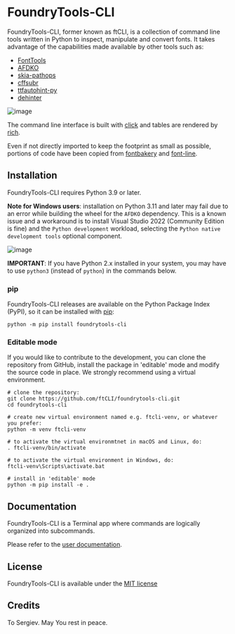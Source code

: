 # FoundryTools-CLI
FoundryTools-CLI, former known as ftCLI, is a collection of command line tools written in Python to inspect, manipulate
and convert fonts. It takes advantage of the capabilities made available by other tools such as:

* [FontTools](https://github.com/fonttools/fonttools)
* [AFDKO](https://github.com/adobe-type-tools/afdko)
* [skia-pathops](https://github.com/fonttools/skia-pathops)
* [cffsubr](https://github.com/adobe-type-tools/cffsubr)
* [ttfautohint-py](https://github.com/fonttools/ttfautohint-py)
* [dehinter](https://github.com/source-foundry/dehinter)

![image](https://github.com/ftCLI/FoundryTools-CLI/assets/83063506/f648829c-3e3c-45ee-be3e-b5f9b35b30f7)

The command line interface is built with [click](https://github.com/pallets/click/) and tables are rendered by
[rich](https://github.com/Textualize/rich).

Even if not directly imported to keep the footprint as small as possible, portions of code have been copied from
[fontbakery](https://github.com/googlefonts/fontbakery) and [font-line](https://github.com/source-foundry/font-line).

## Installation
FoundryTools-CLI requires Python 3.9 or later.

**Note for Windows users**: installation on Python 3.11 and later may fail due to an error while building the wheel for
the `AFDKO` dependency. This is a known issue and a workaround is to install Visual Studio 2022 (Community Edition is
fine) and the `Python development` workload, selecting the `Python native development tools` optional component.

![image](https://github.com/ftCLI/FoundryTools-CLI/assets/83063506/3dcb4f74-bb94-4634-b28a-b6aeba7d8575)


**IMPORTANT**: If you have Python 2.x installed in your system, you may have to use `python3` (instead of `python`) in
the commands below.

### pip
FoundryTools-CLI releases are available on the Python Package Index (PyPI), so it can be installed with
[pip](https://pip.pypa.io/):

    python -m pip install foundrytools-cli

### Editable mode
If you would like to contribute to the development, you can clone the repository from GitHub, install the package in
'editable' mode and modify the source code in place. We strongly recommend using a virtual environment.

    # clone the repository:
    git clone https://github.com/ftCLI/foundrytools-cli.git
    cd foundrytools-cli

    # create new virtual environment named e.g. ftcli-venv, or whatever you prefer:
    python -m venv ftcli-venv
    
    # to activate the virtual environmtnet in macOS and Linux, do:
    . ftcli-venv/bin/activate
    
    # to activate the virtual environment in Windows, do:
    ftcli-venv\Scripts\activate.bat
    
    # install in 'editable' mode
    python -m pip install -e .


## Documentation
FoundryTools-CLI is a Terminal app where commands are logically organized into subcommands.

Please refer to the [user documentation](https://ftcli.github.io/FoundryTools-CLI/).

## License
FoundryTools-CLI is available under the [MIT license](LICENSE)

## Credits
To Sergiev. May You rest in peace.




